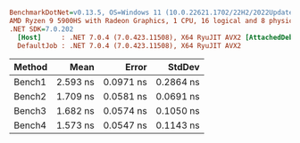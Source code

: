 ``` ini

BenchmarkDotNet=v0.13.5, OS=Windows 11 (10.0.22621.1702/22H2/2022Update/SunValley2)
AMD Ryzen 9 5900HS with Radeon Graphics, 1 CPU, 16 logical and 8 physical cores
.NET SDK=7.0.202
  [Host]     : .NET 7.0.4 (7.0.423.11508), X64 RyuJIT AVX2 [AttachedDebugger]
  DefaultJob : .NET 7.0.4 (7.0.423.11508), X64 RyuJIT AVX2


```
| Method |     Mean |     Error |    StdDev |
|------- |---------:|----------:|----------:|
| Bench1 | 2.593 ns | 0.0971 ns | 0.2864 ns |
| Bench2 | 1.709 ns | 0.0581 ns | 0.0691 ns |
| Bench3 | 1.682 ns | 0.0574 ns | 0.1050 ns |
| Bench4 | 1.573 ns | 0.0547 ns | 0.1143 ns |
